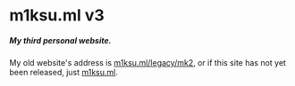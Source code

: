 # m1ksu.ml v3
##### My third personal website.

My old website's address is [m1ksu.ml/legacy/mk2](http://m1ksu.ml/legacy/mk2), 
or if this site has not yet been released, just [m1ksu.ml](http://m1ksu.ml/).
